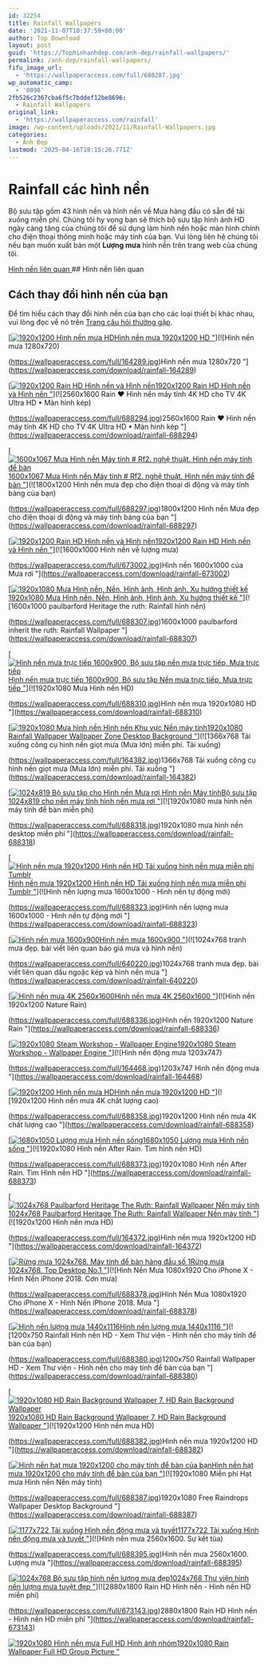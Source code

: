 ```yaml
---
id: 32254
title: Rainfall Wallpapers
date: '2021-11-07T10:37:59+00:00'
author: Top Download
layout: post
guid: 'https://Tophinhanhdep.com/anh-dep/rainfall-wallpapers/'
permalink: /anh-dep/rainfall-wallpapers/
fifu_image_url:
  - 'https://wallpaperaccess.com/full/688287.jpg'
wp_automatic_camp:
  - '8098'
2fb526c2367cba6f5c7bddef12be8696:
  - Rainfall Wallpapers
original_link:
  - 'https://wallpaperaccess.com/rainfall'
image: /wp-content/uploads/2021/11/Rainfall-Wallpapers.jpg
categories:
  - Ảnh Đẹp
lastmod: '2025-04-16T18:15:26.771Z'
---
```

# Rainfall các hình nền

Bộ sưu tập gồm 43 hình nền và hình nền về Mưa hàng đầu có sẵn để tải xuống miễn phí. Chúng tôi hy vọng bạn sẽ thích bộ sưu tập hình ảnh HD ngày càng tăng của chúng tôi để sử dụng làm hình nền hoặc màn hình chính cho điện thoại thông minh hoặc máy tính của bạn. Vui lòng liên hệ chúng tôi nếu bạn muốn xuất bản một **Lượng mưa** hình nền trên trang web của chúng tôi.

[Hình nền liên quan ](#related) ## Hình nền liên quan

## Cách thay đổi hình nền của bạn

Để tìm hiểu cách thay đổi hình nền của bạn cho các loại thiết bị khác nhau, vui lòng đọc về nó trên [Trang câu hỏi thường gặp](https://tophinhanhdep.com/faq/).

  
[[![1920x1200 Hình nền mưa HD](https://wallpaperaccess.com/full/688287.jpg)Hình nền mưa 1920x1200 HD "](https://wallpaperaccess.com/download/rainfall-688287)](![Hình nền mưa 1280x720)

(https://wallpaperaccess.com/full/164289.jpg)Hình nền mưa 1280x720 "](https://wallpaperaccess.com/download/rainfall-164289)

[[![1920x1200 Rain HD Hình nền và Hình nền](https://wallpaperaccess.com/full/164288.jpg)1920x1200 Rain HD Hình nền và Hình nền "](https://wallpaperaccess.com/download/rainfall-164288)](![2560x1600 Rain ❤ Hình nền máy tính 4K HD cho TV 4K Ultra HD • Màn hình kép)

(https://wallpaperaccess.com/full/688294.jpg)2560x1600 Rain ❤ Hình nền máy tính 4K HD cho TV 4K Ultra HD • Màn hình kép "](https://wallpaperaccess.com/download/rainfall-688294)

[[![1600x1067 Mưa Hình nền Máy tính # Rf2.  nghệ thuật.  Hình nền máy tính để bàn](https://wallpaperaccess.com/full/664522.jpg)1600x1067 Mưa Hình nền Máy tính # Rf2. nghệ thuật. Hình nền máy tính để bàn "](https://wallpaperaccess.com/download/rainfall-664522)](![1800x1200 Hình nền mưa đẹp cho điện thoại di động và máy tính bảng của bạn)

(https://wallpaperaccess.com/full/688297.jpg)1800x1200 Hình nền Mưa đẹp cho điện thoại di động và máy tính bảng của bạn "](https://wallpaperaccess.com/download/rainfall-688297)

[[![1920x1200 Rain HD Hình nền và Hình nền](https://wallpaperaccess.com/full/164293.jpg)1920x1200 Rain HD Hình nền và Hình nền "](https://wallpaperaccess.com/download/rainfall-164293)](![1600x1000 Hình nền về lượng mưa)

(https://wallpaperaccess.com/full/673002.jpg)Hình nền 1600x1000 của Mưa rơi "](https://wallpaperaccess.com/download/rainfall-673002)

[[![1920x1080 Mưa Hình nền, Nền, Hình ảnh, Hình ảnh.  Xu hướng thiết kế](https://wallpaperaccess.com/full/664523.jpg)1920x1080 Mưa Hình nền, Nền, Hình ảnh, Hình ảnh. Xu hướng thiết kế "](https://wallpaperaccess.com/download/rainfall-664523)](![1600x1000 paulbarford Heritage the ruth: Rainfall hình nền)

(https://wallpaperaccess.com/full/688307.jpg)1600x1000 paulbarford inherit the ruth: Rainfall Wallpaper "](https://wallpaperaccess.com/download/rainfall-688307)

[[![Hình nền mưa trực tiếp 1600x900, Bộ sưu tập nền mưa trực tiếp, Mưa trực tiếp](https://wallpaperaccess.com/full/688309.jpg)Hình nền mưa trực tiếp 1600x900, Bộ sưu tập Nền mưa trực tiếp, Mưa trực tiếp "](https://wallpaperaccess.com/download/rainfall-688309)](![1920x1080 Mưa Hình nền HD)

(https://wallpaperaccess.com/full/688310.jpg)Hình nền mưa 1920x1080 HD "](https://wallpaperaccess.com/download/rainfall-688310)

[[![1920x1080 Mưa hình nền Hình nền Khu vực Nền máy tính](https://wallpaperaccess.com/full/688311.png)1920x1080 Rainfall Wallpaper Wallpaper Zone Desktop Background "](https://wallpaperaccess.com/download/rainfall-688311)](![1366x768 Tải xuống công cụ hình nền giọt mưa (Mưa lớn) miễn phí.  Tải xuống)

(https://wallpaperaccess.com/full/164382.jpg)1366x768 Tải xuống công cụ hình nền giọt mưa (Mưa lớn) miễn phí. Tải xuống "](https://wallpaperaccess.com/download/rainfall-164382)

[[![1024x819 Bộ sưu tập cho Hình nền Mưa rơi Hình nền Máy tính](https://wallpaperaccess.com/full/688314.jpg)Bộ sưu tập 1024x819 cho nền máy tính hình nền mưa rơi "](https://wallpaperaccess.com/download/rainfall-688314)](![1920x1080 mưa hình nền máy tính để bàn miễn phí)

(https://wallpaperaccess.com/full/688318.jpg)1920x1080 mưa hình nền desktop miễn phí "](https://wallpaperaccess.com/download/rainfall-688318)

[[![Hình nền mưa 1920x1200 Hình nền HD Tải xuống hình nền mưa miễn phí Tumblr](https://wallpaperaccess.com/full/164297.jpg)Hình nền mưa 1920x1200 Hình nền HD Tải xuống hình nền mưa miễn phí Tumblr "](https://wallpaperaccess.com/download/rainfall-164297)](![Hình nền lượng mưa 1600x1000 - Hình nền tự động mới)

(https://wallpaperaccess.com/full/688323.jpg)Hình nền lượng mưa 1600x1000 - Hình nền tự động mới "](https://wallpaperaccess.com/download/rainfall-688323)

[[![Hình nền mưa 1600x900](https://wallpaperaccess.com/full/688330.jpg)Hình nền mưa 1600x900 "](https://wallpaperaccess.com/download/rainfall-688330)](![1024x768 tranh mưa đẹp.  bài viết liên quan báo giá mưa và hình nền)

(https://wallpaperaccess.com/full/640220.jpg)1024x768 tranh mưa đẹp. bài viết liên quan dấu ngoặc kép và hình nền mưa "](https://wallpaperaccess.com/download/rainfall-640220)

[[![Hình nền mưa 4K 2560x1600](https://wallpaperaccess.com/full/673030.jpg)Hình nền mưa 4K 2560x1600 "](https://wallpaperaccess.com/download/rainfall-673030)](![Hình nền 1920x1200 Nature Rain)

(https://wallpaperaccess.com/full/688336.jpg)Hình nền 1920x1200 Nature Rain "](https://wallpaperaccess.com/download/rainfall-688336)

[[![1920x1080 Steam Workshop - Wallpaper Engine](https://wallpaperaccess.com/full/688348.jpg)1920x1080 Steam Workshop - Wallpaper Engine "](https://wallpaperaccess.com/download/rainfall-688348)](![Hình nền động mưa 1203x747)

(https://wallpaperaccess.com/full/164468.jpg)1203x747 Hình nền động mưa "](https://wallpaperaccess.com/download/rainfall-164468)

[[![1920x1200 Hình nền mưa HD](https://wallpaperaccess.com/full/688351.jpg)Hình nền mưa 1920x1200 HD "](https://wallpaperaccess.com/download/rainfall-688351)](![1920x1200 Hình nền mưa 4K chất lượng cao)

(https://wallpaperaccess.com/full/688358.jpg)1920x1200 Hình nền mưa 4K chất lượng cao "](https://wallpaperaccess.com/download/rainfall-688358)

[[![1680x1050 Lượng mưa Hình nền sống](https://wallpaperaccess.com/full/688359.jpg)1680x1050 Lượng mưa Hình nền sống "](https://wallpaperaccess.com/download/rainfall-688359)](![1920x1080 Hình nền After Rain.  Tìm hình nền HD)

(https://wallpaperaccess.com/full/688373.jpg)1920x1080 Hình nền After Rain. Tìm Hình nền HD "](https://wallpaperaccess.com/download/rainfall-688373)

[[![1024x768 Paulbarford Heritage The Ruth: Rainfall Wallpaper Nền máy tính](https://wallpaperaccess.com/full/688375.jpg)1024x768 Paulbarford Heritage The Ruth: Rainfall Wallpaper Nền máy tính "](https://wallpaperaccess.com/download/rainfall-688375)](![1920x1200 Hình nền mưa HD)

(https://wallpaperaccess.com/full/164372.jpg)Hình nền mưa 1920x1200 HD "](https://wallpaperaccess.com/download/rainfall-164372)

[[![Rừng mưa 1024x768.  Máy tính để bàn hàng đầu số 1](https://wallpaperaccess.com/full/688377.jpg)Rừng mưa 1024x768. Top Desktop No.1 "](https://wallpaperaccess.com/download/rainfall-688377)](![Hình Nền Mưa 1080x1920 Cho iPhone X - Hình Nền iPhone 2018.  Cơn mưa)

(https://wallpaperaccess.com/full/688378.jpg)Hình Nền Mưa 1080x1920 Cho iPhone X - Hình Nền iPhone 2018. Mưa "](https://wallpaperaccess.com/download/rainfall-688378)

[[![Hình nền lượng mưa 1440x1116](https://wallpaperaccess.com/full/688379.jpg)Hình nền lượng mưa 1440x1116 "](https://wallpaperaccess.com/download/rainfall-688379)](![1200x750 Rainfall Hình nền HD - Xem Thư viện - Hình nền cho máy tính để bàn của bạn)

(https://wallpaperaccess.com/full/688380.jpg)1200x750 Rainfall Wallpaper HD - Xem Thư viện - Hình nền cho máy tính để bàn của bạn "](https://wallpaperaccess.com/download/rainfall-688380)

[[![1920x1080 HD Rain Background Wallpaper 7. HD Rain Background Wallpaper](https://wallpaperaccess.com/full/164312.jpg)1920x1080 HD Rain Background Wallpaper 7. HD Rain Background Wallpaper "](https://wallpaperaccess.com/download/rainfall-164312)](![1920x1200 Hình nền mưa HD)

(https://wallpaperaccess.com/full/688382.jpg)Hình nền mưa 1920x1200 HD "](https://wallpaperaccess.com/download/rainfall-688382)

[[![Hình nền hạt mưa 1920x1200 cho máy tính để bàn của bạn](https://wallpaperaccess.com/full/688385.jpg)Hình nền hạt mưa 1920x1200 cho máy tính để bàn của bạn "](https://wallpaperaccess.com/download/rainfall-688385)](![1920x1080 Miễn phí Hạt mưa Hình nền Nền máy tính)

(https://wallpaperaccess.com/full/688387.jpg)1920x1080 Free Raindrops Wallpaper Desktop Background "](https://wallpaperaccess.com/download/rainfall-688387)

[[![1177x722 Tải xuống Hình nền động mưa và tuyết](https://wallpaperaccess.com/full/688393.jpg)1177x722 Tải xuống Hình nền động mưa và tuyết "](https://wallpaperaccess.com/download/rainfall-688393)](![Hình nền mưa 2560x1600.  Sự kết tủa)

(https://wallpaperaccess.com/full/688395.jpg)Hình nền mưa 2560x1600. Lượng mưa "](https://wallpaperaccess.com/download/rainfall-688395)

[[![1024x768 Bộ sưu tập hình nền lượng mưa đẹp](https://wallpaperaccess.com/full/688396.jpg)1024x768 Thư viện hình nền lượng mưa tuyệt đẹp "](https://wallpaperaccess.com/download/rainfall-688396)](![2880x1800 Rain HD Hình nền - Hình nền HD miễn phí)

(https://wallpaperaccess.com/full/673143.jpg)2880x1800 Rain HD Hình nền - Hình nền HD miễn phí "](https://wallpaperaccess.com/download/rainfall-673143)

[![1920x1080 Hình nền mưa Full HD Hình ảnh nhóm](https://wallpaperaccess.com/full/673052.jpg)1920x1080 Rain Wallpaper Full HD Group Picture "](https://wallpaperaccess.com/download/rainfall-673052)
